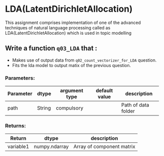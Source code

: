 # LDA(LatentDirichletAllocation)

This assignment comprises implementation of one of the advanced techniques of
natural language processing called as LDA(LatentDirichletAllocation)
which is used in topic modelling


## Write a function `q03_LDA` that :
- Makes use of output data from `q02_count_vectorizer_for_LDA` question.
- Fits the lda model to output matix of the previous question.




### Parameters:

| Parameter | dtype | argument type | default value | description |
| --- | --- | --- | --- | --- | 
| path | String | compulsory |  | Path of data folder |




### Returns:

| Return | dtype | description |
| --- | --- | --- | 
| variable1 | numpy.ndarray | Array of component matrix |